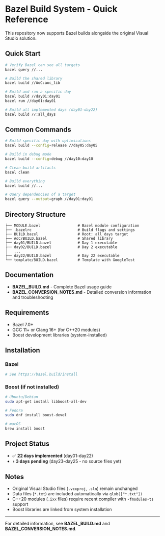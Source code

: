 # Bazel Build System - Quick Reference

This repository now supports Bazel builds alongside the original Visual Studio solution.

## Quick Start

```bash
# Verify Bazel can see all targets
bazel query //...

# Build the shared library
bazel build //AoC:aoc_lib

# Build and run a specific day
bazel build //day01:day01
bazel run //day01:day01

# Build all implemented days (day01-day22)
bazel build //:all_days
```

## Common Commands

```bash
# Build specific day with optimizations
bazel build --config=release //day05:day05

# Build in debug mode
bazel build --config=debug //day10:day10

# Clean build artifacts
bazel clean

# Build everything
bazel build //...

# Query dependencies of a target
bazel query --output=graph //day01:day01
```

## Directory Structure

```
├── MODULE.bazel                 # Bazel module configuration
├── .bazelrc                     # Build flags and settings
├── BUILD.bazel                  # Root: all_days target
├── AoC/BUILD.bazel              # Shared library
├── day01/BUILD.bazel            # Day 1 executable
├── day02/BUILD.bazel            # Day 2 executable
│   ...
├── day22/BUILD.bazel            # Day 22 executable
└── template/BUILD.bazel         # Template with GoogleTest
```

## Documentation

- **BAZEL_BUILD.md** - Complete Bazel usage guide
- **BAZEL_CONVERSION_NOTES.md** - Detailed conversion information and troubleshooting

## Requirements

- Bazel 7.0+
- GCC 11+ or Clang 16+ (for C++20 modules)
- Boost development libraries (system-installed)

## Installation

### Bazel
```bash
# See https://bazel.build/install
```

### Boost (if not installed)
```bash
# Ubuntu/Debian
sudo apt-get install libboost-all-dev

# Fedora
sudo dnf install boost-devel

# macOS
brew install boost
```

## Project Status

- ✅ **22 days implemented** (day01-day22)
- ⏸ **3 days pending** (day23-day25 - no source files yet)

## Notes

- Original Visual Studio files (`.vcxproj`, `.sln`) remain unchanged
- Data files (`*.txt`) are included automatically via `glob(["*.txt"])`
- C++20 modules (`.ixx` files) require recent compiler with `-fmodules-ts` support
- Boost libraries are linked from system installation

---

For detailed information, see **BAZEL_BUILD.md** and **BAZEL_CONVERSION_NOTES.md**.
